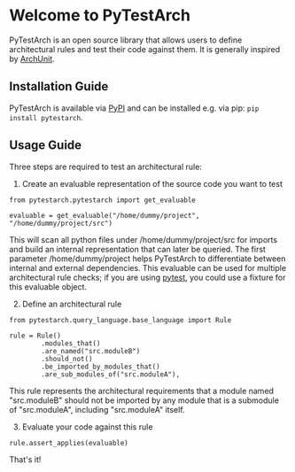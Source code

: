 # Welcome to PyTestArch

PyTestArch is an open source library that allows users to define architectural rules and test their code against them. It is 
generally inspired by [ArchUnit](https://www.archunit.org/).

## Installation Guide
PyTestArch is available via [PyPI](https://pypi.org/project/pytestarch/) and can be installed e.g. via pip: `pip install pytestarch`.

## Usage Guide
Three steps are required to test an architectural rule:

1) Create an evaluable representation of the source code you want to test

```
from pytestarch.pytestarch import get_evaluable

evaluable = get_evaluable("/home/dummy/project", "/home/dummy/project/src")
```
This will scan all python files under /home/dummy/project/src for imports and build an internal representation that can
later be queried. The first parameter /home/dummy/project helps PyTestArch to differentiate between internal and external 
dependencies. This evaluable can be used for multiple architectural rule checks; if you are using [pytest](https://docs.pytest.org/en/7.1.x/),
you could use a fixture for this evaluable object.

2) Define an architectural rule

```
from pytestarch.query_language.base_language import Rule

rule = Rule()
        .modules_that()
        .are_named("src.moduleB")
        .should_not()
        .be_imported_by_modules_that()
        .are_sub_modules_of("src.moduleA"),
```

This rule represents the architectural requirements that a module named "src.moduleB" should not be imported by any module
that is a submodule of "src.moduleA", including "src.moduleA" itself.

3) Evaluate your code against this rule

```
rule.assert_applies(evaluable)
```
That's it!







